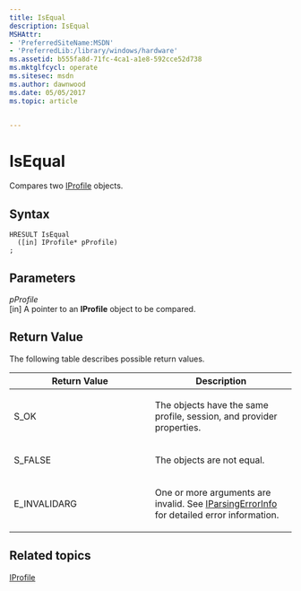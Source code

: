 ```yaml
---
title: IsEqual
description: IsEqual
MSHAttr:
- 'PreferredSiteName:MSDN'
- 'PreferredLib:/library/windows/hardware'
ms.assetid: b555fa8d-71fc-4ca1-a1e8-592cce52d738
ms.mktglfcycl: operate
ms.sitesec: msdn
ms.author: dawnwood
ms.date: 05/05/2017
ms.topic: article


---
```


# IsEqual


Compares two [IProfile](iprofile.md) objects.

## Syntax


```
HRESULT IsEqual
  ([in] IProfile* pProfile)
;
```

## Parameters


<a href="" id="pprofile"></a>*pProfile*  
\[in\] A pointer to an **IProfile** object to be compared.

## Return Value


The following table describes possible return values.

<table>
<colgroup>
<col width="50%" />
<col width="50%" />
</colgroup>
<thead>
<tr class="header">
<th>Return Value</th>
<th>Description</th>
</tr>
</thead>
<tbody>
<tr class="odd">
<td><p>S_OK</p></td>
<td><p>The objects have the same profile, session, and provider properties.</p></td>
</tr>
<tr class="even">
<td><p>S_FALSE</p></td>
<td><p>The objects are not equal.</p></td>
</tr>
<tr class="odd">
<td><p>E_INVALIDARG</p></td>
<td><p>One or more arguments are invalid. See <a href="iparsingerrorinfo.md" data-raw-source="[IParsingErrorInfo](iparsingerrorinfo.md)">IParsingErrorInfo</a> for detailed error information.</p></td>
</tr>
</tbody>
</table>

 

## Related topics


[IProfile](iprofile.md)

 

 







